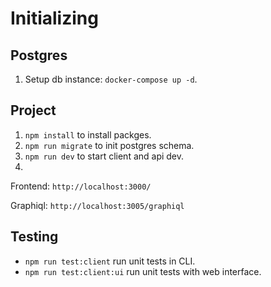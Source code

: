 # Initializing

## Postgres

1. Setup db instance: `docker-compose up -d`.

## Project

1. `npm install` to install packges.
2. `npm run migrate` to init postgres schema.
3. `npm run dev` to start client and api dev.
4. 
Frontend: `http://localhost:3000/`

Graphiql: `http://localhost:3005/graphiql`

## Testing

- `npm run test:client` run unit tests in CLI.
- `npm run test:client:ui` run unit tests with web interface.

